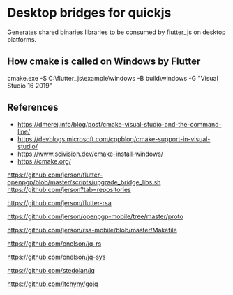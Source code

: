 # Desktop bridges for quickjs

Generates shared binaries libraries to be consumed by flutter_js on desktop platforms.

## How cmake is called on Windows by Flutter

cmake.exe  -S C:\\flutter_js\\example\\windows -B build\windows -G "Visual Studio 16 2019"

## References

* https://dmerej.info/blog/post/cmake-visual-studio-and-the-command-line/
* https://devblogs.microsoft.com/cppblog/cmake-support-in-visual-studio/
* https://www.scivision.dev/cmake-install-windows/
* https://cmake.org/

https://github.com/jerson/flutter-openpgp/blob/master/scripts/upgrade_bridge_libs.sh
https://github.com/jerson?tab=repositories


https://github.com/jerson/flutter-rsa


https://github.com/jerson/openpgp-mobile/tree/master/proto

https://github.com/jerson/rsa-mobile/blob/master/Makefile

https://github.com/onelson/jq-rs

https://github.com/onelson/jq-sys

https://github.com/stedolan/jq

https://github.com/itchyny/gojq
